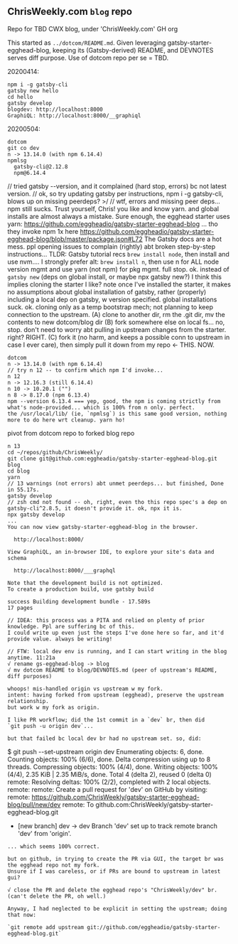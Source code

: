 ## ChrisWeekly.com `blog` repo

Repo for TBD CWX blog, under 'ChrisWeekly.com' GH org

This started as `../dotcom/README.md`.
Given leveraging gatsby-starter-egghead-blog, keeping its (Gatsby-derived) README, and DEVNOTES serves diff purpose.
Use of dotcom repo per se = TBD.

20200414:
```
npm i -g gatsby-cli
gatsby new hello
cd hello
gatsby develop
blogdev: http://localhost:8000
GraphiQL: http://localhost:8000/__graphiql
```

20200504:
```
dotcom
git co dev
n -> 13.14.0 (with npm 6.14.4)
npmlsg
  gatsby-cli@2.12.8
  npm@6.14.4
```
// tried gatsby --version, and it complained (hard stop, errors) bc not latest version.
// ok, so try updating gatsby per instructions, npm i -g gatsby-cli, blows up on missing peerdeps? >/
// wtf, errors and missing peer deps... npm still sucks. 
Trust yourself, Chris! you like and know yarn. and global installs are almost always a mistake.
Sure enough, the egghead starter uses yarn:
  https://github.com/eggheadio/gatsby-starter-egghead-blog
  ... tho they invoke npm 1x here https://github.com/eggheadio/gatsby-starter-egghead-blog/blob/master/package.json#L72 
The Gatsby docs are a hot mess. ppl opening issues to complain (rightly) abt broken step-by-step instructions...
TLDR:
Gatsby tutorial recs `brew install node`, then install and use nvm....
I strongly prefer alt:  `brew install n`, then use n for ALL node version mgmt
and use yarn (not npm) for pkg mgmt. full stop. ok.
instead of `gatsby new` (deps on global install, or maybe npx gatsby new?) I think this implies cloning the starter I like?
note once I've installed the starter, it makes no assumptions about global installation of gatsby, rather (properly) including a local dep on gatsby, w version specified. global installations suck. ok.
cloning only as a temp bootstrap mech; not planning to keep connection to the upstream.
(A) clone to another dir, rm the .git dir, mv the contents to new dotcom/blog dir
(B) fork somewhere else on local fs... no, stop. don't need to worry abt pulling in upstream changes from the starter. right? RIGHT.
(C) fork it (no harm, and keeps a possible conn to upstream in case I ever care), then simply pull it down from my repo <- THIS. NOW.

```
dotcom
n -> 13.14.0 (with npm 6.14.4)
// try n 12 -- to confirm which npm I'd invoke... 
n 12
n -> 12.16.3 (still 6.14.4)
n 10 -> 10.20.1 ("")
n 8 -> 8.17.0 (npm 6.13.4)
npm --version 6.13.4 === yep, good, the npm is coming strictly from what's node-provided... which is 100% from n only. perfect.
the /usr/local/lib/ (ie, `npmlsg`) is this same good version, nothing more to do here wrt cleanup. yarn ho!
```

pivot from dotcom repo to forked blog repo

```
n 13
cd ~/repos/github/ChrisWeekly/
git clone git@github.com:eggheadio/gatsby-starter-egghead-blog.git blog
cd blog
yarn
// 13 warnings (not errors) abt unmet peerdeps... but finished, Done in 55.17s.
gatsby develop
// zsh cmd not found -- oh, right, even tho this repo spec's a dep on gatsby-cli^2.8.5, it doesn't provide it. ok, npx it is.
npx gatsby develop
...
You can now view gatsby-starter-egghead-blog in the browser.
⠀
  http://localhost:8000/
⠀
View GraphiQL, an in-browser IDE, to explore your site's data and schema
⠀
  http://localhost:8000/___graphql
⠀
Note that the development build is not optimized.
To create a production build, use gatsby build
⠀
success Building development bundle - 17.589s
17 pages

// IDEA: this process was a PITA and relied on plenty of prior knowledge. Ppl are suffering bc of this.
I could write up even just the steps I've done here so far, and it'd provide value. always be writing!

// FTW: local dev env is running, and I can start writing in the blog anytime. 11:21a
√ rename gs-egghead-blog -> blog
√ mv dotcom README to blog/DEVNOTES.md (peer of upstream's README, diff purposes)

whoops! mis-handled origin vs upstream w my fork.
intent: having forked from upstream (egghead), preserve the upstream relationship.
but work w my fork as origin.

I like PR workflow; did the 1st commit in a `dev` br, then did
`git push -u origin dev`...

but that failed bc local dev br had no upstream set. so, did:

```
  $ git push --set-upstream origin dev
  Enumerating objects: 6, done.
  Counting objects: 100% (6/6), done.
  Delta compression using up to 8 threads.
  Compressing objects: 100% (4/4), done.
  Writing objects: 100% (4/4), 2.35 KiB | 2.35 MiB/s, done.
  Total 4 (delta 2), reused 0 (delta 0)
  remote: Resolving deltas: 100% (2/2), completed with 2 local objects.
  remote:
  remote: Create a pull request for 'dev' on GitHub by visiting:
  remote:      https://github.com/ChrisWeekly/gatsby-starter-egghead-blog/pull/new/dev
  remote:
  To github.com:ChrisWeekly/gatsby-starter-egghead-blog.git
  * [new branch]      dev -> dev
  Branch 'dev' set up to track remote branch 'dev' from 'origin'.
```
... which seems 100% correct.

but on github, in trying to create the PR via GUI, the target br was the egghead repo not my fork.
Unsure if I was careless, or if PRs are bound to upstream in latest gui? 

√ close the PR and delete the egghead repo's "ChrisWeekly/dev" br. (can't delete the PR, oh well.)

Anyway, I had neglected to be explicit in setting the upstream; doing that now:

`git remote add upstream git://github.com/eggheadio/gatsby-starter-egghead-blog.git`






